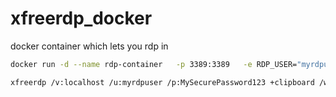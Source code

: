 # xfreerdp_docker
docker container which lets you rdp in

```bash
docker run -d --name rdp-container   -p 3389:3389   -e RDP_USER="myrdpuser"   -e RDP_PASSWORD="MySecurePassword123" freerdp-shadow-ubuntu

xfreerdp /v:localhost /u:myrdpuser /p:MySecurePassword123 +clipboard /workarea +home-drive
```
